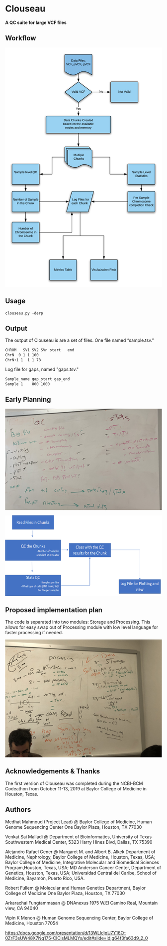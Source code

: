 # Clouseau
**A QC suite for large VCF files**

## Workflow

![mid_workflow](./plots/mid_workflow.png)

## Usage
``` 
clouseau.py -derp
```

## Output
The output of Clouseau is are a set of files. One file named “sample.tsv.”
```
CHROM	SV1	SV2	SVn	start	end
ChrN  0 1 1 100
ChrN+1 1  1 1 78  
```

Log file for gaps, named "gaps.tsv."
```
Sample_name	gap_start gap_end
Sample 1 	800	1000
```

## Early Planning 
![User requirement](./plots/requirement.jpg)

![Main Workflow](./plots/workflow.png)


## Proposed implementation plan

The code is separated into two modules: Storage and Processing. This allows for easy swap out of Processing module with low level language for faster processing if needed. 

![Proposed implementation](./plots/implementation_plan.jpg)

## Acknowledgements & Thanks
The first version of Clouseau was completed during the NCBI-BCM Codeathon from October 11-13, 2019 at Baylor College of Medicine in Houston, Texas.

## Authors
Medhat Mahmoud (Project Lead) @
Baylor College of Medicine, Human Genome Sequencing Center
One Baylor Plaza, Houston, TX 77030

Venkat Sai Malladi @
Department of Bioinformatics, University of Texas Southwestern Medical Center, 
5323 Harry Hines Blvd, Dallas, TX 75390

Alejandro Rafael Gener @
Margaret M. and Albert B. Alkek Department of Medicine, Nephrology, Baylor College of Medicine, Houston, Texas, USA;
Baylor College of Medicine, Integrative Molecular and Biomedical Sciences Program,Houston, Texas, USA;
MD Anderson Cancer Center, Department of Genetics, Houston, Texas, USA;
Universidad Central del Caribe, School of Medicine, Bayamón, Puerto Rico, USA.

Robert Fullem @
Molecular and Human Genetics Department, Baylor College of Medicine
One Baylor Plaza, Houston, TX 77030

Arkarachai Fungtammasan @
DNAnexus
1975 W.El Camino Real, Mountain view, CA 94040

Vipin K Menon @
Human Genome Sequencing Center,
Baylor College of Medicine, Houston 77054

https://docs.google.com/presentation/d/13WLIdjpU7Y16O-0ZrF3sUW48X7Nq175-CICisMLMQYs/edit#slide=id.g64f3fa63d9_2_0